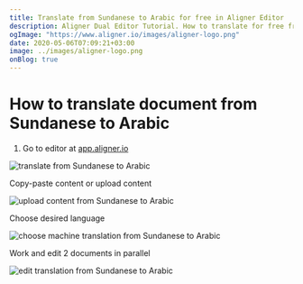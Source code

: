 ```yaml
---
title: Translate from Sundanese to Arabic for free in Aligner Editor
description: Aligner Dual Editor Tutorial. How to translate for free from Sundanese to Arabic. Aligner is multilingual document management platform. 
ogImage: "https://www.aligner.io/images/aligner-logo.png"
date: 2020-05-06T07:09:21+03:00
image: ../images/aligner-logo.png
onBlog: true
---
```


# How to translate document from Sundanese to Arabic

1. Go to editor at [app.aligner.io](https://app.aligner.io "Aligner App web page")

![translate from Sundanese to Arabic](../aligner-blank-editor.png "translate from Sundanese to Arabic")

Copy-paste content or upload content

![upload content from Sundanese to Arabic](../aligner-uploaded-document.png "upload content from Sundanese to Arabic")

Choose desired language

![choose machine translation from Sundanese to Arabic](../aligner-language-dropdown.png "choose machine translation from Sundanese to Arabic")

Work and edit 2 documents in parallel

![edit translation from Sundanese to Arabic](../aligner-double-sitded-editor.png "edit translation from Sundanese to Arabic")

